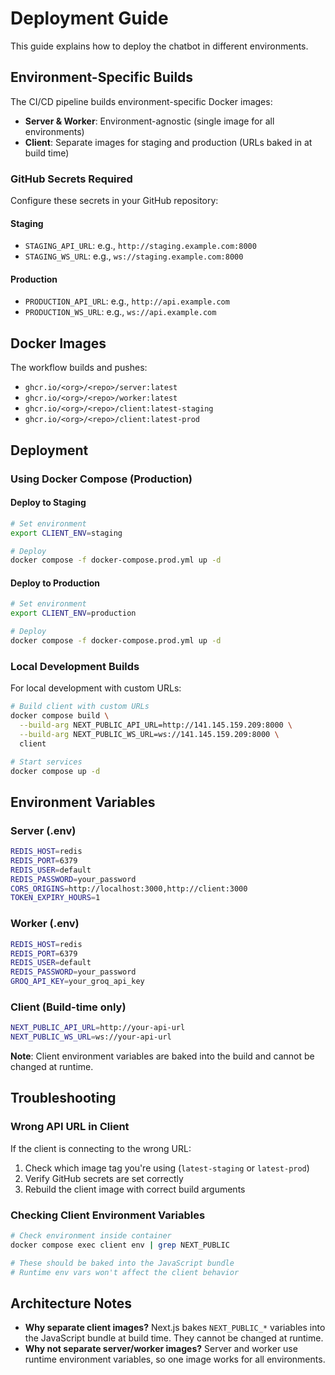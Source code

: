 # Deployment Guide

This guide explains how to deploy the chatbot in different environments.

## Environment-Specific Builds

The CI/CD pipeline builds environment-specific Docker images:
- **Server & Worker**: Environment-agnostic (single image for all environments)
- **Client**: Separate images for staging and production (URLs baked in at build time)

### GitHub Secrets Required

Configure these secrets in your GitHub repository:

#### Staging
- `STAGING_API_URL`: e.g., `http://staging.example.com:8000`
- `STAGING_WS_URL`: e.g., `ws://staging.example.com:8000`

#### Production
- `PRODUCTION_API_URL`: e.g., `http://api.example.com`
- `PRODUCTION_WS_URL`: e.g., `ws://api.example.com`

## Docker Images

The workflow builds and pushes:
- `ghcr.io/<org>/<repo>/server:latest`
- `ghcr.io/<org>/<repo>/worker:latest`
- `ghcr.io/<org>/<repo>/client:latest-staging`
- `ghcr.io/<org>/<repo>/client:latest-prod`

## Deployment

### Using Docker Compose (Production)

#### Deploy to Staging
```bash
# Set environment
export CLIENT_ENV=staging

# Deploy
docker compose -f docker-compose.prod.yml up -d
```

#### Deploy to Production
```bash
# Set environment
export CLIENT_ENV=production

# Deploy
docker compose -f docker-compose.prod.yml up -d
```

### Local Development Builds

For local development with custom URLs:

```bash
# Build client with custom URLs
docker compose build \
  --build-arg NEXT_PUBLIC_API_URL=http://141.145.159.209:8000 \
  --build-arg NEXT_PUBLIC_WS_URL=ws://141.145.159.209:8000 \
  client

# Start services
docker compose up -d
```

## Environment Variables

### Server (.env)
```bash
REDIS_HOST=redis
REDIS_PORT=6379
REDIS_USER=default
REDIS_PASSWORD=your_password
CORS_ORIGINS=http://localhost:3000,http://client:3000
TOKEN_EXPIRY_HOURS=1
```

### Worker (.env)
```bash
REDIS_HOST=redis
REDIS_PORT=6379
REDIS_USER=default
REDIS_PASSWORD=your_password
GROQ_API_KEY=your_groq_api_key
```

### Client (Build-time only)
```bash
NEXT_PUBLIC_API_URL=http://your-api-url
NEXT_PUBLIC_WS_URL=ws://your-api-url
```

**Note**: Client environment variables are baked into the build and cannot be changed at runtime.

## Troubleshooting

### Wrong API URL in Client
If the client is connecting to the wrong URL:
1. Check which image tag you're using (`latest-staging` or `latest-prod`)
2. Verify GitHub secrets are set correctly
3. Rebuild the client image with correct build arguments

### Checking Client Environment Variables
```bash
# Check environment inside container
docker compose exec client env | grep NEXT_PUBLIC

# These should be baked into the JavaScript bundle
# Runtime env vars won't affect the client behavior
```

## Architecture Notes

- **Why separate client images?** Next.js bakes `NEXT_PUBLIC_*` variables into the JavaScript bundle at build time. They cannot be changed at runtime.
- **Why not separate server/worker images?** Server and worker use runtime environment variables, so one image works for all environments.
